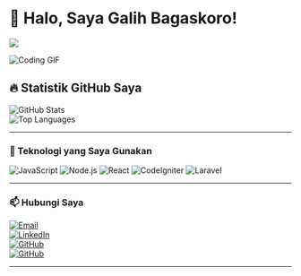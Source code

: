 # 👋 Halo, Saya Galih Bagaskoro!

<img src="https://readme-typing-svg.herokuapp.com?font=Fira+Code&weight=600&size=22&pause=1000&color=3498DB&center=true&vCenter=true&width=500&lines=Halo!+Selamat+Datang!;Saya+adalah+developer+fullstack;Mari+kolaborasi+di+GitHub!" />

![Coding GIF](https://media.giphy.com/media/qgQUggAC3Pfv687qPC/giphy.gif)

## 🔥 Statistik GitHub Saya  
![GitHub Stats](https://github-readme-stats.vercel.app/api?username=galihbk&show_icons=true&theme=tokyonight)  
![Top Languages](https://github-readme-stats.vercel.app/api/top-langs/?username=galihbk&layout=compact&theme=tokyonight)

---

### 🚀 Teknologi yang Saya Gunakan  
![JavaScript](https://img.shields.io/badge/-JavaScript-F7DF1E?style=flat&logo=javascript&logoColor=black)
![Node.js](https://img.shields.io/badge/-Node.js-339933?style=flat&logo=node.js&logoColor=white)
![React](https://img.shields.io/badge/-React-61DAFB?style=flat&logo=react&logoColor=black)
![CodeIgniter](https://img.shields.io/badge/-CodeIgniter-EF4223?style=flat&logo=codeigniter&logoColor=white)
![Laravel](https://img.shields.io/badge/-Laravel-EF4223?style=flat&logo=laravel&logoColor=white)

---

### 📫 Hubungi Saya  
[![Email](https://img.shields.io/badge/Email-net.galih7@gmail.com-blue?style=flat&logo=gmail)](mailto:net.galih7@gmail.com)  
[![LinkedIn](https://img.shields.io/badge/LinkedIn-galihbagaskoro-blue?style=flat&logo=linkedin)](https://linkedin.com/in/galihbagaskoro)  
[![GitHub](https://img.shields.io/badge/GitHub-galihbk-black?style=flat&logo=github)](https://github.com/galihbk)  
[![GitHub](https://img.shields.io/badge/Youtube-galih.bagaskoro-black?style=flat&logo=youtube)](https://youtube.com/@galih.bagaskoro)  

---
